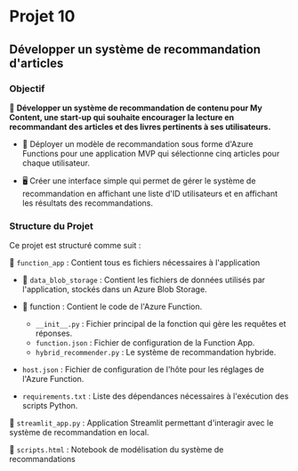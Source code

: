 # Projet 10

## Développer un système de recommandation d'articles

### Objectif
🎯 **Développer un système de recommandation de contenu pour My Content, une start-up qui souhaite encourager la lecture en recommandant des articles et des livres pertinents à ses utilisateurs.**

- 🔹 Déployer un modèle de recommandation sous forme d'Azure Functions pour une application MVP qui sélectionne cinq articles pour chaque utilisateur.

- 🖥️ Créer une interface simple qui permet de gérer le système de recommandation en affichant une liste d'ID utilisateurs et en affichant les résultats des recommandations.

### Structure du Projet
Ce projet est structuré comme suit :

📁 `function_app` : Contient tous es fichiers nécessaires à l'application

- 📁 `data_blob_storage` : Contient les fichiers de données utilisés par l'application, stockés dans un Azure Blob Storage.

- 📁 function : Contient le code de l'Azure Function.
    - `__init__.py` : Fichier principal de la fonction qui gère les requêtes et réponses.
    - `function.json` : Fichier de configuration de la Function App.
    - `hybrid_recommender.py` : Le système de recommandation hybride.

- `host.json` : Fichier de configuration de l'hôte pour les réglages de l'Azure Function.

- `requirements.txt` : Liste des dépendances nécessaires à l'exécution des scripts Python.


📄 `streamlit_app.py` : Application Streamlit permettant d'interagir avec le système de recommandation en local.

📄 `scripts.html` : Notebook de modélisation du système de recommandations